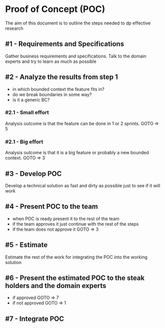 # Proof of Concept (POC)
The aim of this document is to outline the steps needed to dp effective research

## #1 - Requirements and Specifications  
Gather business requirements and specifications. Talk to the domain experts and try to learn as much as possible

## #2 - Analyze the results from step 1  
- in which bounded context the feature fits in?
- do we break boundaries in some way?
- is it a generic BC?

### #2.1 - Small effort  
Analysis outcome is that the feature can be done in 1 or 2 sprints. GOTO => 5

### #2.1 - Big effort  
Analysis outcome is that it is a big feature or probably a new bounded context. GOTO => 3

## #3 - Develop POC  
Develop a technical solution as fast and dirty as possible just to see if it will work

## #4 - Present POC to the team  
- when POC is ready present it to the rest of the team
- if the team approves it just continue with the rest of the steps
- if the team does not approve it GOTO => 3

## #5 - Estimate  
Estimate the rest of the work for integrating the POC into the working solution

## #6 - Present the estimated POC to the steak holders and the domain experts
- if approved GOTO => 7
- if not approved GOTO => 1

## #7 - Integrate POC
